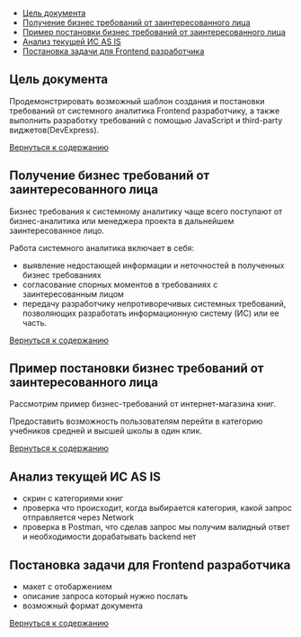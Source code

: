  <a name="thetableofcontents"></a>
- [Цель документа](#цель-документа)
- [Получение бизнес требований от заинтересованного лица](#получение-бизнес-требований-от-заинтересованного-лица)
- [Пример постановки бизнес требований от заинтересованного лица](#пример-постановки-бизнес-требований-от-заинтересованного-лица)
- [Анализ текущей ИС AS IS](#анализ-текущей-ис-as-is)
- [Постановка задачи для Frontend разработчика](#постановка-задачи-для-frontend-разработчика)

## Цель документа

Продемонстрировать возможный шаблон создания и постановки требований от системного аналитика Frontend разработчику, а также выполнить разработку требований с помощью JavaScript и third-party виджетов(DevExpress). 

[Вернуться к содержанию](#thetableofcontents)

## Получение бизнес требований от заинтересованного лица

Бизнес требования к системному аналитику чаще всего поступают от бизнес-аналитика или менеджера проекта в дальнейшем заинтересованное лицо. 

Работа системного аналитика включает в себя:

* выявление недостающей информации и неточностей в полученных бизнес требованиях
* согласование спорных моментов в требованиях с заинтересованным лицом
* передачу разработчику непротиворечивых системных требований, позволяющих разработать информационную систему (ИС) или ее часть. 

[Вернуться к содержанию](#thetableofcontents)

## Пример постановки бизнес требований от заинтересованного лица

Рассмотрим пример бизнес-требований от интернет-магазина книг. 

Предоставить возможность пользователям перейти в категорию учебников средней и высшей школы в один клик. 

[Вернуться к содержанию](#thetableofcontents)

## Анализ текущей ИС AS IS
* скрин с категориями книг
* проверка что происходит, когда выбирается категория, какой запрос отправляется через Network
* проверка в Postman, что сделав запрос мы получим валидный ответ и необходимости дорабатывать backend нет

## Постановка задачи для Frontend разработчика
* макет с отобаржением
* описание запроса который нужно послать
* возможный формат документа


[Вернуться к содержанию](#thetableofcontents)

